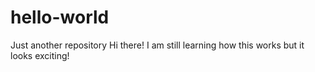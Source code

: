 # hello-world
Just another repository
Hi there! I am still learning how this works but it looks exciting!
